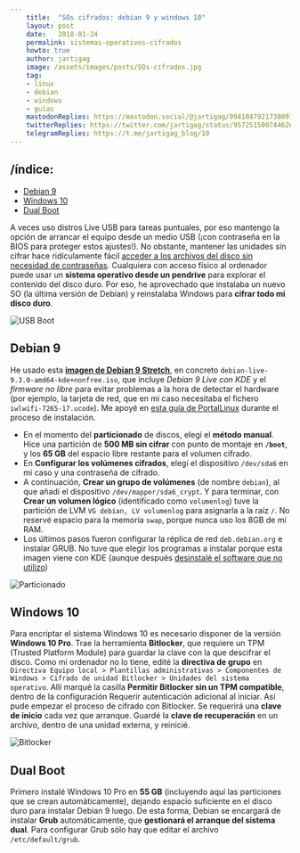 ```yaml
---
    title:  "SOs cifrados: debian 9 y windows 10"
    layout: post
    date:   2018-01-24
    permalink: sistemas-operativos-cifrados
    howto: true
    author: jartigag
    image: /assets/images/posts/SOs-cifrados.jpg
    tag:
    - linux
    - debian
    - windows
    - guías
    mastodonReplies: https://mastodon.social/@jartigag/99410479217380972
    twitterReplies: https://twitter.com/jartigag/status/957251500744626182
    telegramReplies: https://t.me/jartigag_blog/10
---
```


## /índice:

- [Debian 9](#debian-9)
- [Windows 10](#windows-10)
- [Dual Boot](#dual-boot)

A veces uso distros Live USB para tareas puntuales, por eso mantengo la opción de arrancar el equipo desde un medio USB (¡con contraseña en la BIOS
para proteger estos ajustes!). No obstante, mantener las unidades sin cifrar hace ridículamente fácil [acceder a los archivos del disco sin necesidad
de contraseñas](https://youtu.be/eMO6Borz72w?t=5m20s). Cualquiera con acceso físico al ordenador puede usar un **sistema operativo desde un
pendrive** para explorar el contenido del disco duro. Por eso, he aprovechado que instalaba un nuevo SO (la última versión de Debian) y reinstalaba
Windows para **cifrar todo mi disco duro**.

![USB Boot]({{site.baseurl}}/assets/images/posts/usb-boot.jpg)

## Debian 9

He usado esta [**imagen de Debian 9
Stretch**](https://cdimage.debian.org/cdimage/unofficial/non-free/cd-including-firmware/9.3.0-live+nonfree/amd64/iso-hybrid/), en concreto
`debian-live-9.3.0-amd64-kde+nonfree.iso`, que incluye _Debian 9 Live con KDE_ y el _firmware no libre_ para evitar problemas a la hora de detectar
el hardware (por ejemplo, la tarjeta de red, que en mi caso necesitaba el fichero `iwlwifi-7265-17.ucode`). Me apoyé en [esta guía de
PortalLinux](https://portallinux.es/instalar-debian-8-con-particiones-cifradas-con-luks/) durante el proceso de instalación.

- En el momento del **particionado** de discos, elegí el **método manual**. Hice una partición de **500 MB sin cifrar** con punto de montaje en
  **`/boot`**, y los **65 GB** del espacio libre restante para el volumen cifrado.
- En **Configurar los volúmenes cifrados**, elegí el dispositivo `/dev/sda6` en mi caso y una contraseña de cifrado.
- A continuación, **Crear un grupo de volúmenes** (de nombre `debian`), al que añadí el dispositivo `/dev/mapper/sda6_crypt`. Y para terminar, con
  **Crear un volumen lógico** (identificado como `volumenlog`) tuve la partición de LVM `VG debian, LV volumenlog` para asignarla a la raíz `/`. No
  reservé espacio para la memoria `swap`, porque nunca uso los 8GB de mi RAM.
- Los últimos pasos fueron configurar la réplica de red `deb.debian.org` e instalar GRUB. No tuve que elegir los programas a instalar porque esta
  imagen viene con KDE (aunque después [desinstalé el software que no utilizo](https://gist.github.com/jartigag/098ce8a01dd3f5e81a9d692ee92b8ca5))

![Particionado]({{site.baseurl}}/assets/images/posts/particionado.png)



## Windows 10

Para encriptar el sistema Windows 10 es necesario disponer de la versión **Windows 10 Pro**. Trae la herramienta **Bitlocker**, que requiere un TPM
(Trusted Platform Module) para guardar la clave con la que descifrar el disco. Como mi ordenador no lo tiene, edité la **directiva de grupo** en
`Directiva Equipo local > Plantillas administrativas > Componentes de Windows > Cifrado de unidad Bitlocker > Unidades del sistema operativo`. Allí
marqué la casilla **Permitir Bitlocker sin un TPM compatible**, dentro de la configuración Requerir autenticación adicional al iniciar.  Así pude
empezar el proceso de cifrado con Bitlocker. Se requerirá una **clave de inicio** cada vez que arranque. Guardé la **clave de recuperación** en un
archivo, dentro de una unidad externa, y reinicié.

![Bitlocker]({{site.baseurl}}/assets/images/posts/bitlocker.png)

## Dual Boot

Primero instalé Windows 10 Pro en **55 GB** (incluyendo aquí las particiones que se crean automáticamente), dejando espacio suficiente en el disco
duro para instalar Debian 9 luego. De esta forma, Debian se encargará de instalar **Grub** automáticamente, que **gestionará el arranque del sistema
dual**.  Para configurar Grub sólo hay que editar el archivo `/etc/default/grub`.
